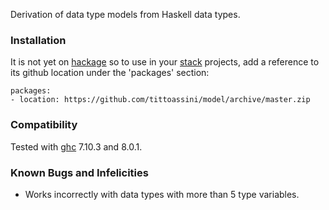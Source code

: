 
Derivation of data type models from Haskell data types.

### Installation

It is not yet on [hackage](https://hackage.haskell.org/) so to use in your [stack](https://docs.haskellstack.org/en/stable/README/) projects, add a reference to its github location under the 'packages' section:

````
packages:
- location: https://github.com/tittoassini/model/archive/master.zip
````

### Compatibility

Tested with [ghc](https://www.haskell.org/ghc/) 7.10.3 and 8.0.1.

### Known Bugs and Infelicities

* Works incorrectly with data types with more than 5 type variables.
